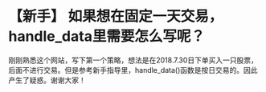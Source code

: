 # 【新手】 如果想在固定一天交易，handle_data里需要怎么写呢？

刚刚熟悉这个网站，写下第一个策略，想法是在2018.7.30日下单买入一只股票，后面不进行交易。但是参考新手指导里，handle_data()函数是按日交易的。因此产生了疑惑。谢谢大家！